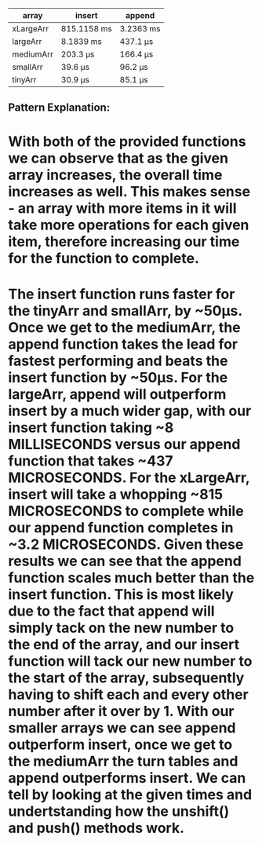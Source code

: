 | array      | insert  | append |
| ----------- | ----------- | ----------- |
| xLargeArr      | 815.1158 ms |3.2363 ms |
|  largeArr  | 8.1839 ms | 437.1 μs |
| mediumArr | 203.3 μs | 166.4 μs |
| smallArr | 39.6 μs| 96.2 μs |
| tinyArr | 30.9 μs | 85.1 μs |

## Pattern Explanation:
#  With both of the provided functions we can observe that as the given array increases, the overall time increases as well. This makes sense - an array with more items in it will take more operations for each given item, therefore increasing our time for the function to complete. 
# The insert function runs faster for the tinyArr and smallArr, by ~50μs. Once we get to the mediumArr, the append function takes the lead for fastest performing and beats the insert function by ~50μs. For the largeArr, append will outperform insert by a much wider gap, with our insert function taking  ~8 MILLISECONDS versus our append function that takes ~437 MICROSECONDS. For the xLargeArr, insert will take a whopping ~815 MICROSECONDS to complete while our append function completes in ~3.2 MICROSECONDS. Given these results we can see that the append function scales much better than the insert function. This is most likely due to the fact that append will simply tack on the new number to the end of the array, and our insert function will tack our new number to the start of the array, subsequently having to shift each and every other number after it over by 1. With our smaller arrays we can see append outperform insert, once we get to the mediumArr the turn tables and append outperforms insert. We can tell by looking at the given times and undertstanding how the unshift() and push() methods work.